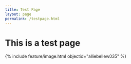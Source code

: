 ```yaml
---
title: Test Page
layout: page
permalink: /testpage.html
---
```


# This is a test page
{% include feature/image.html objectid="alliebellew035" %}